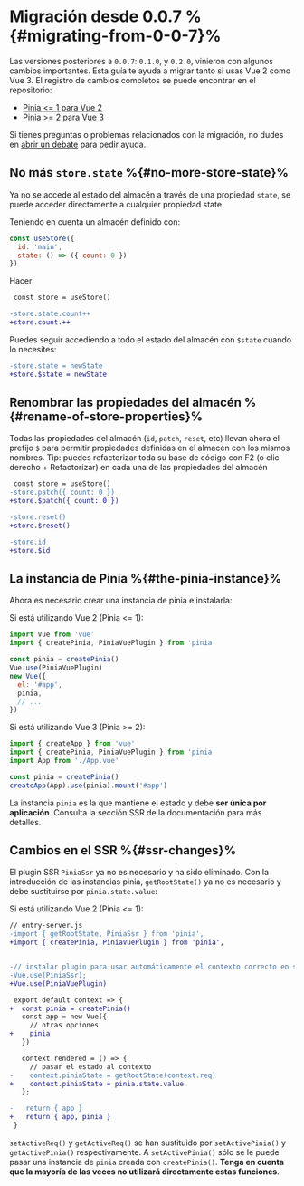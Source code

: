 # Migración desde 0.0.7 %{#migrating-from-0-0-7}%

Las versiones posteriores a `0.0.7`: `0.1.0`, y `0.2.0`, vinieron con algunos cambios importantes. Esta guía te ayuda a migrar tanto si usas Vue 2 como Vue 3. El registro de cambios completos se puede encontrar en el repositorio:

- [Pinia <= 1 para Vue 2](https://github.com/vuejs/pinia/blob/v1/CHANGELOG.md)
- [Pinia >= 2 para Vue 3](https://github.com/vuejs/pinia/blob/v2/packages/pinia/CHANGELOG.md)

Si tienes preguntas o problemas relacionados con la migración, no dudes en [abrir un debate](https://github.com/vuejs/pinia/discussions/categories/q-a) para pedir ayuda.

## No más `store.state` %{#no-more-store-state}%

Ya no se accede al estado del almacén a través de una propiedad `state`, se puede acceder directamente a cualquier propiedad state.

Teniendo en cuenta un almacén definido con:

```js
const useStore({
  id: 'main',
  state: () => ({ count: 0 })
})
```

Hacer

```diff
 const store = useStore()

-store.state.count++
+store.count.++
```

Puedes seguir accediendo a todo el estado del almacén con `$state` cuando lo necesites:

```diff
-store.state = newState
+store.$state = newState
```

## Renombrar las propiedades del almacén %{#rename-of-store-properties}%

Todas las propiedades del almacén (`id`, `patch`, `reset`, etc) llevan ahora el prefijo `$` para permitir propiedades definidas en el almacén con los mismos nombres. Tip: puedes refactorizar toda su base de código con F2 (o clic derecho + Refactorizar) en cada una de las propiedades del almacén

```diff
 const store = useStore()
-store.patch({ count: 0 })
+store.$patch({ count: 0 })

-store.reset()
+store.$reset()

-store.id
+store.$id
```

## La instancia de Pinia %{#the-pinia-instance}%

Ahora es necesario crear una instancia de pinia e instalarla:

Si está utilizando Vue 2 (Pinia <= 1):

```js
import Vue from 'vue'
import { createPinia, PiniaVuePlugin } from 'pinia'

const pinia = createPinia()
Vue.use(PiniaVuePlugin)
new Vue({
  el: '#app',
  pinia,
  // ...
})
```

Si está utilizando Vue 3 (Pinia >= 2):

```js
import { createApp } from 'vue'
import { createPinia, PiniaVuePlugin } from 'pinia'
import App from './App.vue'

const pinia = createPinia()
createApp(App).use(pinia).mount('#app')
```

La instancia `pinia` es la que mantiene el estado y debe **ser única por aplicación**. Consulta la sección SSR de la documentación para más detalles.

## Cambios en el SSR %{#ssr-changes}%

El plugin SSR `PiniaSsr` ya no es necesario y ha sido eliminado.
Con la introducción de las instancias pinia, `getRootState()` ya no es necesario y debe sustituirse por `pinia.state.value`:

Si está utilizando Vue 2 (Pinia <= 1):

```diff
// entry-server.js
-import { getRootState, PiniaSsr } from 'pinia',
+import { createPinia, PiniaVuePlugin } from 'pinia',


-// instalar plugin para usar automáticamente el contexto correcto en setup y onServerPrefetch
-Vue.use(PiniaSsr);
+Vue.use(PiniaVuePlugin)

 export default context => {
+  const pinia = createPinia()
   const app = new Vue({
     // otras opciones
+    pinia
   })

   context.rendered = () => {
     // pasar el estado al contexto
-    context.piniaState = getRootState(context.req)
+    context.piniaState = pinia.state.value
   };

-   return { app }
+   return { app, pinia }
 }
```

`setActiveReq()` y `getActiveReq()` se han sustituido por `setActivePinia()` y `getActivePinia()` respectivamente. A `setActivePinia()` sólo se le puede pasar una instancia de `pinia` creada con `createPinia()`. **Tenga en cuenta que la mayoría de las veces no utilizará directamente estas funciones**.
